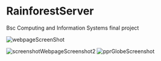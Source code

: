 # RainforestServer
Bsc Computing and Information Systems final project

![webpageScreenShot](https://user-images.githubusercontent.com/45234288/97469530-6c441500-193e-11eb-9ac9-9cbef434d8b8.png)

![screenshotWebpageScreenshot2](https://user-images.githubusercontent.com/45234288/102140137-be8db680-3e56-11eb-90b4-93dc08c60dcf.png)
![pprGlobeScreenshot](https://user-images.githubusercontent.com/45234288/102140142-bfbee380-3e56-11eb-8dd9-fbb1986a6845.png)

